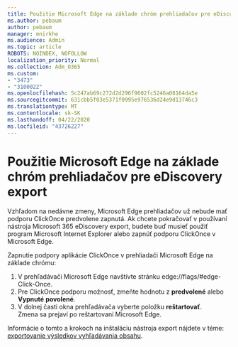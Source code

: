 ```yaml
---
title: Použitie Microsoft Edge na základe chróm prehliadačov pre eDiscovery export
ms.author: pebaum
author: pebaum
manager: mnirkhe
ms.audience: Admin
ms.topic: article
ROBOTS: NOINDEX, NOFOLLOW
localization_priority: Normal
ms.collection: Adm_O365
ms.custom:
- "3473"
- "3100022"
ms.openlocfilehash: 5c247ab69c272d2d296f9602fc5246a08164da5e
ms.sourcegitcommit: 631cbb5f03e5371f0995e976536d24e9d13746c3
ms.translationtype: MT
ms.contentlocale: sk-SK
ms.lasthandoff: 04/22/2020
ms.locfileid: "43726227"
---
```

# <a name="using-microsoft-edge-based-on-chromium-browsers-for-ediscovery-export"></a>Použitie Microsoft Edge na základe chróm prehliadačov pre eDiscovery export

Vzhľadom na nedávne zmeny, Microsoft Edge prehliadačov už nebude mať podporu ClickOnce predvolene zapnutá. Ak chcete pokračovať v používaní nástroja Microsoft 365 eDiscovery export, budete buď musieť použiť program Microsoft Internet Explorer alebo zapnúť podporu ClickOnce v Microsoft Edge. 

Zapnutie podpory aplikácie ClickOnce v prehliadači Microsoft Edge na základe chrómu: 
1. V prehľadávači Microsoft Edge navštívte stránku edge://flags/#edge-Click-Once.
2. Pre ClickOnce podporu možnosť, zmeňte hodnotu z **predvolené** alebo **Vypnuté** **povolené**. 
3. V dolnej časti okna prehľadávača vyberte položku **reštartovať**. <br>
 Zmena sa prejaví po reštartovaní Microsoft Edge. 

Informácie o tomto a krokoch na inštaláciu nástroja export nájdete v téme: [exportovanie výsledkov vyhľadávania obsahu](https://docs.microsoft.com/microsoft-365/compliance/export-search-results).